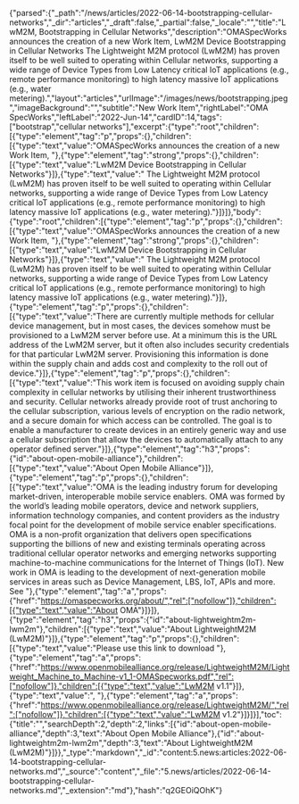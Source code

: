 {"parsed":{"_path":"/news/articles/2022-06-14-bootstrapping-cellular-networks","_dir":"articles","_draft":false,"_partial":false,"_locale":"","title":"LwM2M, Bootstrapping in Cellular Networks","description":"OMASpecWorks announces the creation of a new Work Item, LwM2M Device Bootstrapping in Cellular Networks The Lightweight M2M protocol (LwM2M) has proven itself to be well suited to operating within Cellular networks, supporting a wide range of Device Types from Low Latency critical IoT applications (e.g., remote performance monitoring) to high latency massive IoT applications (e.g., water metering).","layout":"articles","urlImage":"/images/news/bootstrapping.jpeg","imageBackground":"","subtitle":"New Work Item","rightLabel":"OMA SpecWorks","leftLabel":"2022-Jun-14","cardID":14,"tags":["bootstrap","cellular networks"],"excerpt":{"type":"root","children":[{"type":"element","tag":"p","props":{},"children":[{"type":"text","value":"OMASpecWorks announces the creation of a new Work Item, "},{"type":"element","tag":"strong","props":{},"children":[{"type":"text","value":"LwM2M Device Bootstrapping in Cellular Networks"}]},{"type":"text","value":" The Lightweight M2M protocol (LwM2M) has proven itself to be well suited to operating within Cellular networks, supporting a wide range of Device Types from Low Latency critical IoT applications (e.g., remote performance monitoring) to high latency massive IoT applications (e.g., water metering)."}]}]},"body":{"type":"root","children":[{"type":"element","tag":"p","props":{},"children":[{"type":"text","value":"OMASpecWorks announces the creation of a new Work Item, "},{"type":"element","tag":"strong","props":{},"children":[{"type":"text","value":"LwM2M Device Bootstrapping in Cellular Networks"}]},{"type":"text","value":" The Lightweight M2M protocol (LwM2M) has proven itself to be well suited to operating within Cellular networks, supporting a wide range of Device Types from Low Latency critical IoT applications (e.g., remote performance monitoring) to high latency massive IoT applications (e.g., water metering)."}]},{"type":"element","tag":"p","props":{},"children":[{"type":"text","value":"There are currently multiple methods for cellular device management, but in most cases, the devices somehow must be provisioned to a LwM2M server before use. At a minimum this is the URL address of the LwM2M server, but it often also includes security credentials for that particular LwM2M server. Provisioning this information is done within the supply chain and adds cost and complexity to the roll out of device."}]},{"type":"element","tag":"p","props":{},"children":[{"type":"text","value":"This work item is focused on avoiding supply chain complexity in cellular networks by utilising their inherent trustworthiness and security. Cellular networks already provide root of trust anchoring to the cellular subscription, various levels of encryption on the radio network, and a secure domain for which access can be controlled.  The goal is to enable a manufacturer to create devices in an entirely generic way and use a cellular subscription that allow the devices to automatically attach to any operator defined server."}]},{"type":"element","tag":"h3","props":{"id":"about-open-mobile-alliance"},"children":[{"type":"text","value":"About Open Mobile Alliance"}]},{"type":"element","tag":"p","props":{},"children":[{"type":"text","value":"OMA is the leading industry forum for developing market-driven, interoperable mobile service enablers. OMA was formed by the world’s leading mobile operators, device and network suppliers, information technology companies, and content providers as the industry focal point for the development of mobile service enabler specifications. OMA is a non-profit organization that delivers open specifications supporting the billions of new and existing terminals operating across traditional cellular operator networks and emerging networks supporting machine-to-machine communications for the Internet of Things (IoT). New work in OMA is leading to the development of next-generation mobile services in areas such as Device Management, LBS, IoT, APIs and more. See "},{"type":"element","tag":"a","props":{"href":"https://omaspecworks.org/about/","rel":["nofollow"]},"children":[{"type":"text","value":"About OMA"}]}]},{"type":"element","tag":"h3","props":{"id":"about-lightweightm2m-lwm2m"},"children":[{"type":"text","value":"About LightweightM2M (LwM2M)"}]},{"type":"element","tag":"p","props":{},"children":[{"type":"text","value":"Please use this link to download "},{"type":"element","tag":"a","props":{"href":"https://www.openmobilealliance.org/release/LightweightM2M/Lightweight_Machine_to_Machine-v1_1-OMASpecworks.pdf","rel":["nofollow"]},"children":[{"type":"text","value":"LwM2M v1.1"}]},{"type":"text","value":", "},{"type":"element","tag":"a","props":{"href":"https://www.openmobilealliance.org/release/LightweightM2M/","rel":["nofollow"]},"children":[{"type":"text","value":"LwM2M v1.2"}]}]}],"toc":{"title":"","searchDepth":2,"depth":2,"links":[{"id":"about-open-mobile-alliance","depth":3,"text":"About Open Mobile Alliance"},{"id":"about-lightweightm2m-lwm2m","depth":3,"text":"About LightweightM2M (LwM2M)"}]}},"_type":"markdown","_id":"content:5.news:articles:2022-06-14-bootstrapping-cellular-networks.md","_source":"content","_file":"5.news/articles/2022-06-14-bootstrapping-cellular-networks.md","_extension":"md"},"hash":"q2GEOiQOhK"}